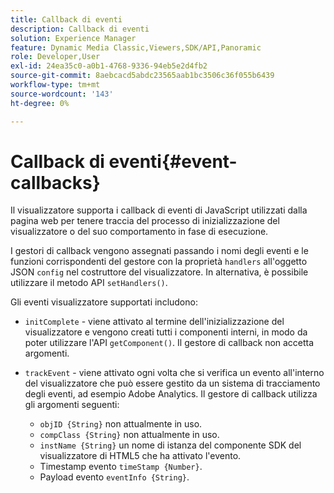 ```yaml
---
title: Callback di eventi
description: Callback di eventi
solution: Experience Manager
feature: Dynamic Media Classic,Viewers,SDK/API,Panoramic
role: Developer,User
exl-id: 24ea35c0-a0b1-4768-9336-94eb5e2d4fb2
source-git-commit: 8aebcacd5abdc23565aab1bc3506c36f055b6439
workflow-type: tm+mt
source-wordcount: '143'
ht-degree: 0%

---
```


# Callback di eventi{#event-callbacks}

Il visualizzatore supporta i callback di eventi di JavaScript utilizzati dalla pagina web per tenere traccia del processo di inizializzazione del visualizzatore o del suo comportamento in fase di esecuzione.

I gestori di callback vengono assegnati passando i nomi degli eventi e le funzioni corrispondenti del gestore con la proprietà `handlers` all&#39;oggetto JSON `config` nel costruttore del visualizzatore. In alternativa, è possibile utilizzare il metodo API `setHandlers()`.

Gli eventi visualizzatore supportati includono:

* `initComplete` - viene attivato al termine dell&#39;inizializzazione del visualizzatore e vengono creati tutti i componenti interni, in modo da poter utilizzare l&#39;API `getComponent()`. Il gestore di callback non accetta argomenti.
* `trackEvent` - viene attivato ogni volta che si verifica un evento all&#39;interno del visualizzatore che può essere gestito da un sistema di tracciamento degli eventi, ad esempio Adobe Analytics. Il gestore di callback utilizza gli argomenti seguenti:

   * `objID {String}` non attualmente in uso.
   * `compClass {String}` non attualmente in uso.
   * `instName {String}` un nome di istanza del componente SDK del visualizzatore di HTML5 che ha attivato l&#39;evento.
   * Timestamp evento `timeStamp {Number}`.
   * Payload evento `eventInfo {String}`.


